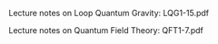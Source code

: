 
Lecture notes on Loop Quantum Gravity: LQG1-15.pdf

Lecture notes on Quantum Field Theory: QFT1-7.pdf
